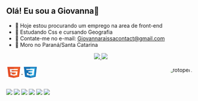 ## Olá! Eu sou a Giovanna👋

- 🔭 Hoje estou procurando um emprego na area de front-end
- 🌱 Estudando Css e cursando Geografia
- 💬 Contate-me no e-mail: Giovannaraissacontact@gmail.com
- 📍 Moro no Paraná/Santa Catarina

<div align="center">
  <a href="https://github.com/giovannaraissa">
  <img height="180em" src="https://github-readme-stats.vercel.app/api?username=giovannaraissa&show_icons=true&theme=radical&include_all_commits=true&count_private=true"/>
  <img height="180em" src="https://github-readme-stats.vercel.app/api/top-langs/?username=giovannaraissa&layout=compact&langs_count=7&theme=radical"/>
</div>
  <div style="display: inline_block"><br>
  <img align="center" alt="gi-HTML" height="30" width="40" src="https://raw.githubusercontent.com/devicons/devicon/master/icons/html5/html5-original.svg">
  <img align="center" alt="gi-CSS" height="30" width="40" src="https://raw.githubusercontent.com/devicons/devicon/master/icons/css3/css3-original.svg">
  <img align="right" alt="fotoperfil" height="150" style="border-radius:50px;" src="https://cdn.discordapp.com/attachments/761046380243583027/979998338734768138/e04b67599eb74e7d87de1f3dc42c88d5.jpg">
</div>
  
  ##
  
  <div> 
  <a href="https://www.youtube.com/channel/UCLZLDvvM11DrsVCm6H5kKUg" target="_blank"><img src="https://img.shields.io/badge/YouTube-FF0000?style=for-the-badge&logo=youtube&logoColor=white" target="_blank"></a>
  <a href="https://instagram.com/giovannaraiss.a" target="_blank"><img src="https://img.shields.io/badge/-Instagram-%23E4405F?style=for-the-badge&logo=instagram&logoColor=white" target="_blank"></a>
 	<a href="https://www.twitch.tv/sayorio" target="_blank"><img src="https://img.shields.io/badge/Twitch-9146FF?style=for-the-badge&logo=twitch&logoColor=white" target="_blank"></a>
 <a href="https://discord.gg/jJDp3V5t" target="_blank"><img src="https://img.shields.io/badge/Discord-7289DA?style=for-the-badge&logo=discord&logoColor=white" target="_blank"></a> 
  <a href = "mailto:giovannaraissacontact@gmail.com"><img src="https://img.shields.io/badge/-Gmail-%23333?style=for-the-badge&logo=gmail&logoColor=white" target="_blank"></a>
  <a href="https://www.linkedin.com/in/giovannaraissa" target="_blank"><img src="https://img.shields.io/badge/-LinkedIn-%230077B5?style=for-the-badge&logo=linkedin&logoColor=white" target="_blank"></a> 
 
 
</div>

